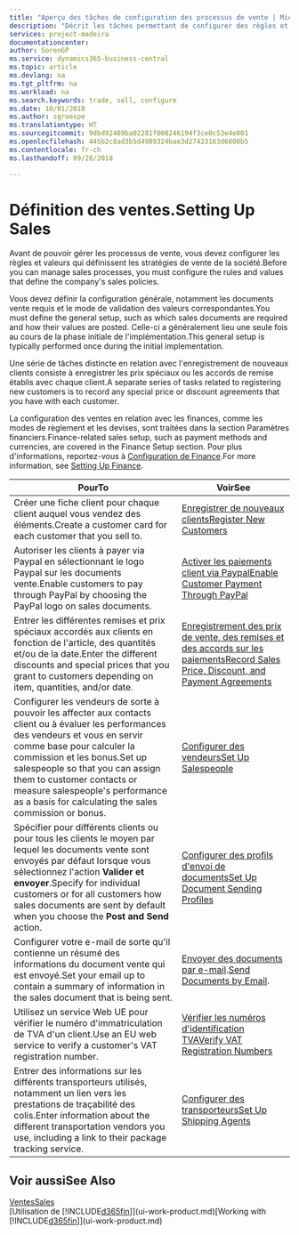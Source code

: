 ```yaml
---
title: "Aperçu des tâches de configuration des processus de vente | Microsoft Docs"
description: "Décrit les tâches permettant de configurer des règles et des valeurs pour définir vos stratégies et vos processus de vente."
services: project-madeira
documentationcenter: 
author: SorenGP
ms.service: dynamics365-business-central
ms.topic: article
ms.devlang: na
ms.tgt_pltfrm: na
ms.workload: na
ms.search.keywords: trade, sell, configure
ms.date: 10/01/2018
ms.author: sgroespe
ms.translationtype: HT
ms.sourcegitcommit: 9dbd92409ba02281f008246194f3ce0c53e4e001
ms.openlocfilehash: 445b2c8ad3b5d4989324bae3d27423163d6808b5
ms.contentlocale: fr-ch
ms.lasthandoff: 09/28/2018

---
```

# <a name="setting-up-sales"></a><span data-ttu-id="14bc0-103">Définition des ventes.</span><span class="sxs-lookup"><span data-stu-id="14bc0-103">Setting Up Sales</span></span>
<span data-ttu-id="14bc0-104">Avant de pouvoir gérer les processus de vente, vous devez configurer les règles et valeurs qui définissent les stratégies de vente de la société.</span><span class="sxs-lookup"><span data-stu-id="14bc0-104">Before you can manage sales processes, you must configure the rules and values that define the company's sales policies.</span></span>

<span data-ttu-id="14bc0-105">Vous devez définir la configuration générale, notamment les documents vente requis et le mode de validation des valeurs correspondantes.</span><span class="sxs-lookup"><span data-stu-id="14bc0-105">You must define the general setup, such as which sales documents are required and how their values are posted.</span></span> <span data-ttu-id="14bc0-106">Celle-ci a généralement lieu une seule fois au cours de la phase initiale de l'implémentation.</span><span class="sxs-lookup"><span data-stu-id="14bc0-106">This general setup is typically performed once during the initial implementation.</span></span>

<span data-ttu-id="14bc0-107">Une série de tâches distincte en relation avec l'enregistrement de nouveaux clients consiste à enregistrer les prix spéciaux ou les accords de remise établis avec chaque client.</span><span class="sxs-lookup"><span data-stu-id="14bc0-107">A separate series of tasks related to registering new customers is to record any special price or discount agreements that you have with each customer.</span></span>

<span data-ttu-id="14bc0-108">La configuration des ventes en relation avec les finances, comme les modes de règlement et les devises, sont traitées dans la section Paramètres financiers.</span><span class="sxs-lookup"><span data-stu-id="14bc0-108">Finance-related sales setup, such as payment methods and currencies, are covered in the Finance Setup section.</span></span> <span data-ttu-id="14bc0-109">Pour plus d'informations, reportez-vous à [Configuration de Finance](finance-setup-finance.md).</span><span class="sxs-lookup"><span data-stu-id="14bc0-109">For more information, see [Setting Up Finance](finance-setup-finance.md).</span></span>

| <span data-ttu-id="14bc0-110">Pour</span><span class="sxs-lookup"><span data-stu-id="14bc0-110">To</span></span> | <span data-ttu-id="14bc0-111">Voir</span><span class="sxs-lookup"><span data-stu-id="14bc0-111">See</span></span> |
| --- | --- |
| <span data-ttu-id="14bc0-112">Créer une fiche client pour chaque client auquel vous vendez des éléments.</span><span class="sxs-lookup"><span data-stu-id="14bc0-112">Create a customer card for each customer that you sell to.</span></span> |[<span data-ttu-id="14bc0-113">Enregistrer de nouveaux clients</span><span class="sxs-lookup"><span data-stu-id="14bc0-113">Register New Customers</span></span>](sales-how-register-new-customers.md) |
| <span data-ttu-id="14bc0-114">Autoriser les clients à payer via Paypal en sélectionnant le logo Paypal sur les documents vente.</span><span class="sxs-lookup"><span data-stu-id="14bc0-114">Enable customers to pay through PayPal by choosing the PayPal logo on sales documents.</span></span> |[<span data-ttu-id="14bc0-115">Activer les paiements client via Paypal</span><span class="sxs-lookup"><span data-stu-id="14bc0-115">Enable Customer Payment Through PayPal</span></span>](sales-how-enable-payment-service-extensions.md) |
| <span data-ttu-id="14bc0-116">Entrer les différentes remises et prix spéciaux accordés aux clients en fonction de l'article, des quantités et/ou de la date.</span><span class="sxs-lookup"><span data-stu-id="14bc0-116">Enter the different discounts and special prices that you grant to customers depending on item, quantities, and/or date.</span></span> |[<span data-ttu-id="14bc0-117">Enregistrement des prix de vente, des remises et des accords sur les paiements</span><span class="sxs-lookup"><span data-stu-id="14bc0-117">Record Sales Price, Discount, and Payment Agreements</span></span>](sales-how-record-sales-price-discount-payment-agreements.md) |
| <span data-ttu-id="14bc0-118">Configurer les vendeurs de sorte à pouvoir les affecter aux contacts client ou à évaluer les performances des vendeurs et vous en servir comme base pour calculer la commission et les bonus.</span><span class="sxs-lookup"><span data-stu-id="14bc0-118">Set up salespeople so that you can assign them to customer contacts or measure salespeople's performance as a basis for calculating the sales commission or bonus.</span></span> |[<span data-ttu-id="14bc0-119">Configurer des vendeurs</span><span class="sxs-lookup"><span data-stu-id="14bc0-119">Set Up Salespeople</span></span>](sales-how-setup-salespeople.md) |
| <span data-ttu-id="14bc0-120">Spécifier pour différents clients ou pour tous les clients le moyen par lequel les documents vente sont envoyés par défaut lorsque vous sélectionnez l'action **Valider et envoyer**.</span><span class="sxs-lookup"><span data-stu-id="14bc0-120">Specify for individual customers or for all customers how sales documents are sent by default when you choose the **Post and Send** action.</span></span> |[<span data-ttu-id="14bc0-121">Configurer des profils d'envoi de documents</span><span class="sxs-lookup"><span data-stu-id="14bc0-121">Set Up Document Sending Profiles</span></span>](sales-how-setup-document-send-profiles.md) |
| <span data-ttu-id="14bc0-122">Configurer votre e-mail de sorte qu'il contienne un résumé des informations du document vente qui est envoyé.</span><span class="sxs-lookup"><span data-stu-id="14bc0-122">Set your email up to contain a summary of information in the sales document that is being sent.</span></span> |<span data-ttu-id="14bc0-123">[Envoyer des documents par e-mail](ui-how-send-documents-email.md).</span><span class="sxs-lookup"><span data-stu-id="14bc0-123">[Send Documents by Email](ui-how-send-documents-email.md).</span></span> |
|<span data-ttu-id="14bc0-124">Utilisez un service Web UE pour vérifier le numéro d'immatriculation de TVA d'un client.</span><span class="sxs-lookup"><span data-stu-id="14bc0-124">Use an EU web service to verify a customer's VAT registration number.</span></span>|[<span data-ttu-id="14bc0-125">Vérifier les numéros d'identification TVA</span><span class="sxs-lookup"><span data-stu-id="14bc0-125">Verify VAT Registration Numbers</span></span>](finance-setup-vat.md)|
|<span data-ttu-id="14bc0-126">Entrer des informations sur les différents transporteurs utilisés, notamment un lien vers les prestations de traçabilité des colis.</span><span class="sxs-lookup"><span data-stu-id="14bc0-126">Enter information about the different transportation vendors you use, including a link to their package tracking service.</span></span>|[<span data-ttu-id="14bc0-127">Configurer des transporteurs</span><span class="sxs-lookup"><span data-stu-id="14bc0-127">Set Up Shipping Agents</span></span>](sales-how-to-set-up-shipping-agents.md)|

## <a name="see-also"></a><span data-ttu-id="14bc0-128">Voir aussi</span><span class="sxs-lookup"><span data-stu-id="14bc0-128">See Also</span></span>
[<span data-ttu-id="14bc0-129">Ventes</span><span class="sxs-lookup"><span data-stu-id="14bc0-129">Sales</span></span>](sales-manage-sales.md)  
<span data-ttu-id="14bc0-130">[Utilisation de [!INCLUDE[d365fin](includes/d365fin_md.md)]](ui-work-product.md)</span><span class="sxs-lookup"><span data-stu-id="14bc0-130">[Working with [!INCLUDE[d365fin](includes/d365fin_md.md)]](ui-work-product.md)</span></span>

